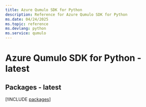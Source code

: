 ```yaml
---
title: Azure Qumulo SDK for Python
description: Reference for Azure Qumulo SDK for Python
ms.date: 04/24/2025
ms.topic: reference
ms.devlang: python
ms.service: qumulo
---
```

# Azure Qumulo SDK for Python - latest
## Packages - latest
[!INCLUDE [packages](qumulo-index.md)]
